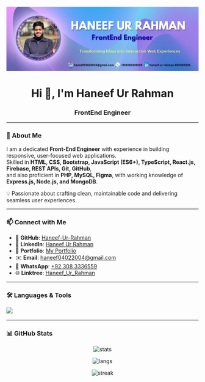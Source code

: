 ![Banner](https://raw.githubusercontent.com/Haneef-Ur-Rahman/Haneef-Ur-Rahman/main/assets/Haneef%20Banner2.png)


<h1 align="center">Hi 👋, I'm Haneef Ur Rahman</h1>
<h3 align="center">FrontEnd Engineer</h3>

---

### 🚀 About Me
I am a dedicated **Front-End Engineer** with experience in building responsive, user-focused web applications.  
Skilled in **HTML, CSS, Bootstrap, JavaScript (ES6+), TypeScript, React.js, Firebase, REST APIs, Git, GitHub**,  
and also proficient in **PHP, MySQL, Figma**, with working knowledge of **Express.js, Node.js, and MongoDB**.  

💡 Passionate about crafting clean, maintainable code and delivering seamless user experiences.  

---

### 📫 Connect with Me
- 🐙 **GitHub**: [Haneef-Ur-Rahman](https://github.com/Haneef-Ur-Rahman)  
- 💼 **LinkedIn**: [Haneef Ur Rahman](https://www.linkedin.com/in/haneef-ur-rahman/)  
- 📂 **Portfolio**: [My Portfolio](https://haneef-ur-rahman.github.io/my-Portfolio)  
- ✉️ **Email**: haneef04022004@gmail.com  
- 📱 **WhatsApp**: [+92 308 3336559](https://wa.me/923083336559)  
- 🌐 **Linktree**: [Haneef_Ur_Rahman](https://linktr.ee/Haneef_Ur_Rahman)  

---

### 🛠️ Languages & Tools
<p align="left">
  <img src="https://skillicons.dev/icons?i=html,css,bootstrap,js,ts,react,firebase,git,github,php,mysql,figma,nodejs,express,mongodb" />
</p>

---

### 📊 GitHub Stats
<p align="center">
  <img src="https://github-readme-stats.vercel.app/api?username=Haneef-Ur-Rahman&show_icons=true&theme=radical" alt="stats" />
</p>

<p align="center">
  <img src="https://github-readme-stats.vercel.app/api/top-langs/?username=Haneef-Ur-Rahman&layout=compact&theme=radical" alt="langs" />
</p>

<p align="center">
  <img src="https://github-readme-streak-stats.herokuapp.com/?user=Haneef-Ur-Rahman&theme=radical" alt="streak" />
</p>
